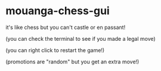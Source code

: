 # mouanga-chess-gui

it's like chess but you can't castle or en passant!

(you can check the terminal to see if you made a legal move)

(you can right click to restart the game!)

(promotions are "random" but you get an extra move!)
